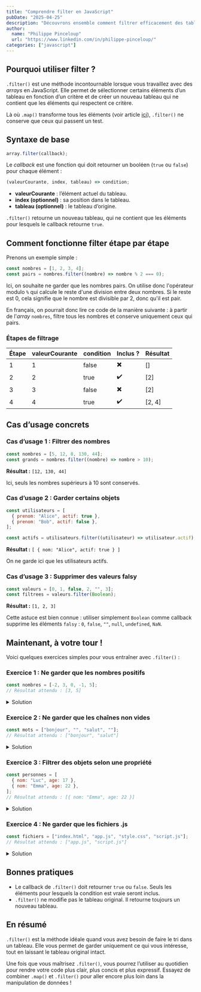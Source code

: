 ```yaml
---
title: "Comprendre filter en JavaScript"
pubDate: "2025-04-25"
description: "Découvrons ensemble comment filtrer efficacement des tableaux en JavaScript grâce à la méthode filter."
author:
  name: "Philippe Pinceloup"
  url: "https://www.linkedin.com/in/philippe-pinceloup/"
categories: ["javascript"]
---
```


## Pourquoi utiliser filter ?

`.filter()` est une méthode incontournable lorsque vous travaillez avec des _arrays_ en JavaScript. Elle permet de sélectionner certains éléments d’un tableau en fonction d’un critère et de créer un nouveau tableau qui ne contient que les éléments qui respectent ce critère.

Là où `.map()` transforme tous les éléments (voir article [ici](map)), `.filter()` ne conserve que ceux qui passent un test.

## Syntaxe de base

```js
array.filter(callback);
```

Le _callback_ est une fonction qui doit retourner un booléen (`true` ou `false`) pour chaque élément :

```js
(valeurCourante, index, tableau) => condition;
```

- **valeurCourante** : l’élément actuel du tableau.
- **index (optionnel)** : sa position dans le tableau.
- **tableau (optionnel)** : le tableau d’origine.

`.filter()` retourne un nouveau tableau, qui ne contient que les éléments pour lesquels le callback retourne `true`.

## Comment fonctionne filter étape par étape

Prenons un exemple simple :

```js
const nombres = [1, 2, 3, 4];
const pairs = nombres.filter((nombre) => nombre % 2 === 0);
```

Ici, on souhaite ne garder que les nombres pairs. On utilise donc l'opérateur modulo `%` qui calcule le reste d'une division entre deux nombres. Si le reste est 0, cela signifie que le nombre est divisible par 2, donc qu'il est pair.

En français, on pourrait donc lire ce code de la manière suivante : à partir de l'_array_ `nombres`, filtre tous les nombres et conserve uniquement ceux qui pairs.

### Étapes de filtrage

| Étape | valeurCourante | condition | Inclus ? | Résultat |
| ----- | -------------- | --------- | -------- | -------- |
| 1     | 1              | false     | ✖️       | []       |
| 2     | 2              | true      | ✔️       | [2]      |
| 3     | 3              | false     | ✖️       | [2]      |
| 4     | 4              | true      | ✔️       | [2, 4]   |

## Cas d’usage concrets

### Cas d’usage 1 : Filtrer des nombres

```js
const nombres = [5, 12, 8, 130, 44];
const grands = nombres.filter((nombre) => nombre > 10);
```

**Résultat :** `[12, 130, 44]`

Ici, seuls les nombres supérieurs à 10 sont conservés.

### Cas d’usage 2 : Garder certains objets

```js
const utilisateurs = [
  { prenom: "Alice", actif: true },
  { prenom: "Bob", actif: false },
];

const actifs = utilisateurs.filter((utilisateur) => utilisateur.actif);
```

**Résultat :** `[ { nom: "Alice", actif: true } ]`

On ne garde ici que les utilisateurs actifs.

### Cas d’usage 3 : Supprimer des valeurs falsy

```js
const valeurs = [0, 1, false, 2, "", 3];
const filtrees = valeurs.filter(Boolean);
```

**Résultat :** `[1, 2, 3]`

Cette astuce est bien connue : utiliser simplement `Boolean` comme callback supprime les éléments `falsy` : `0`, `false`, `""`, `null`, `undefined`, `NaN`.

## Maintenant, à votre tour !

Voici quelques exercices simples pour vous entraîner avec `.filter()` :

### Exercice 1 : Ne garder que les nombres positifs

```js
const nombres = [-2, 3, 0, -1, 5];
// Résultat attendu : [3, 5]
```

<details>
<summary>Solution</summary>

```js
const positifs = nombres.filter((nombre) => nombre > 0);
```

On choisit de retourner ici chaque nombre supérieur à 0.

</details>

### Exercice 2 : Ne garder que les chaînes non vides

```js
const mots = ["bonjour", "", "salut", ""];
// Résultat attendu : ["bonjour", "salut"]
```

<details>
<summary>Solution</summary>

```js
const nonVides = mots.filter((mot) => mot !== "");
```

On ne retourne que les mots qui sont différents d'une _string_ vide.

</details>

### Exercice 3 : Filtrer des objets selon une propriété

```js
const personnes = [
  { nom: "Luc", age: 17 },
  { nom: "Emma", age: 22 },
];
// Résultat attendu : [{ nom: "Emma", age: 22 }]
```

<details>
<summary>Solution</summary>

```js
const majeurs = personnes.filter((personne) => personne.age >= 18);
```

Il y a plusieurs manières de faire pour cet exercice. J'ai choisi de n'afficher que les personnes majeures, donc toutes celles dont l'âge est supérieur ou égal à 18.

</details>

### Exercice 4 : Ne garder que les fichiers .js

```js
const fichiers = ["index.html", "app.js", "style.css", "script.js"];
// Résultat attendu : ["app.js", "script.js"]
```

<details>
<summary>Solution</summary>

```js
const fichierJS = fichiers.filter((fichier) => fichier.endsWith(".js"));
```

Pour chaque fichier, on ne conserve que ceux qui se terminent par `.js`.

</details>

## Bonnes pratiques

- Le callback de `.filter()` doit retourner `true` ou `false`. Seuls les éléments pour lesquels la condition est vraie seront inclus.
- `.filter()` ne modifie pas le tableau original. Il retourne toujours un nouveau tableau.

## En résumé

`.filter()` est la méthode idéale quand vous avez besoin de faire le tri dans un tableau. Elle vous permet de garder uniquement ce qui vous intéresse, tout en laissant le tableau original intact.

Une fois que vous maîtrisez `.filter()`, vous pourrez l’utiliser au quotidien pour rendre votre code plus clair, plus concis et plus expressif. Essayez de combiner `.map()` et `.filter()` pour aller encore plus loin dans la manipulation de données !
